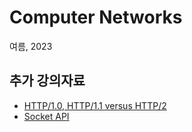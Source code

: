 # Computer Networks
  여름, 2023
  
## 추가 강의자료
- [HTTP/1.0, HTTP/1.1 versus HTTP/2](https://gngsn.tistory.com/99)
- [Socket API](socketAPI.md)
